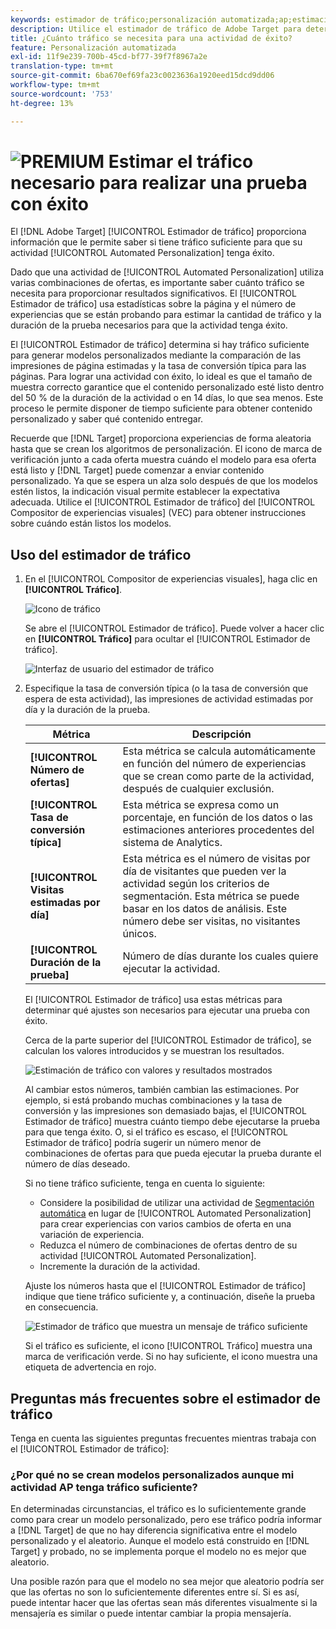 ```yaml
---
keywords: estimador de tráfico;personalización automatizada;ap;estimación de tráfico;segmentación automática
description: Utilice el estimador de tráfico de Adobe Target para determinar si tiene tráfico suficiente para que su actividad de Automated Personalization se realice correctamente.
title: ¿Cuánto tráfico se necesita para una actividad de éxito?
feature: Personalización automatizada
exl-id: 11f9e239-700b-45cd-bf77-39f7f8967a2e
translation-type: tm+mt
source-git-commit: 6ba670ef69fa23c0023636a1920eed15dcd9dd06
workflow-type: tm+mt
source-wordcount: '753'
ht-degree: 13%

---
```


# ![PREMIUM](/help/assets/premium.png) Estimar el tráfico necesario para realizar una prueba con éxito

El [!DNL Adobe Target] [!UICONTROL Estimador de tráfico] proporciona información que le permite saber si tiene tráfico suficiente para que su actividad [!UICONTROL Automated Personalization] tenga éxito.

Dado que una actividad de [!UICONTROL Automated Personalization] utiliza varias combinaciones de ofertas, es importante saber cuánto tráfico se necesita para proporcionar resultados significativos. El [!UICONTROL Estimador de tráfico] usa estadísticas sobre la página y el número de experiencias que se están probando para estimar la cantidad de tráfico y la duración de la prueba necesarios para que la actividad tenga éxito.

El [!UICONTROL Estimador de tráfico] determina si hay tráfico suficiente para generar modelos personalizados mediante la comparación de las impresiones de página estimadas y la tasa de conversión típica para las páginas. Para lograr una actividad con éxito, lo ideal es que el tamaño de muestra correcto garantice que el contenido personalizado esté listo dentro del 50 % de la duración de la actividad o en 14 días, lo que sea menos. Este proceso le permite disponer de tiempo suficiente para obtener contenido personalizado y saber qué contenido entregar.

Recuerde que [!DNL Target] proporciona experiencias de forma aleatoria hasta que se crean los algoritmos de personalización. El icono de marca de verificación junto a cada oferta muestra cuándo el modelo para esa oferta está listo y [!DNL Target] puede comenzar a enviar contenido personalizado. Ya que se espera un alza solo después de que los modelos estén listos, la indicación visual permite establecer la expectativa adecuada. Utilice el [!UICONTROL Estimador de tráfico] del [!UICONTROL Compositor de experiencias visuales] (VEC) para obtener instrucciones sobre cuándo están listos los modelos.

## Uso del estimador de tráfico

1. En el [!UICONTROL Compositor de experiencias visuales], haga clic en **[!UICONTROL Tráfico]**.

   ![Icono de tráfico](/help/c-activities/t-automated-personalization/assets/icon-traffic.png)

   Se abre el [!UICONTROL Estimador de tráfico]. Puede volver a hacer clic en **[!UICONTROL Tráfico]** para ocultar el [!UICONTROL Estimador de tráfico].

   ![Interfaz de usuario del estimador de tráfico](assets/ap_est.png)

1. Especifique la tasa de conversión típica (o la tasa de conversión que espera de esta actividad), las impresiones de actividad estimadas por día y la duración de la prueba.

   | Métrica | Descripción |
   | --- | --- |
   | **[!UICONTROL Número de ofertas]** | Esta métrica se calcula automáticamente en función del número de experiencias que se crean como parte de la actividad, después de cualquier exclusión. |
   | **[!UICONTROL Tasa de conversión típica]** | Esta métrica se expresa como un porcentaje, en función de los datos o las estimaciones anteriores procedentes del sistema de Analytics. |
   | **[!UICONTROL Visitas estimadas por día]** | Esta métrica es el número de visitas por día de visitantes que pueden ver la actividad según los criterios de segmentación. Esta métrica se puede basar en los datos de análisis. Este número debe ser visitas, no visitantes únicos. |
   | **[!UICONTROL Duración de la prueba]** | Número de días durante los cuales quiere ejecutar la actividad. |

   El [!UICONTROL Estimador de tráfico] usa estas métricas para determinar qué ajustes son necesarios para ejecutar una prueba con éxito.

   Cerca de la parte superior del [!UICONTROL Estimador de tráfico], se calculan los valores introducidos y se muestran los resultados.

   ![Estimación de tráfico con valores y resultados mostrados](assets/ap_est_no.png)

   Al cambiar estos números, también cambian las estimaciones. Por ejemplo, si está probando muchas combinaciones y la tasa de conversión y las impresiones son demasiado bajas, el [!UICONTROL Estimador de tráfico] muestra cuánto tiempo debe ejecutarse la prueba para que tenga éxito. O, si el tráfico es escaso, el [!UICONTROL Estimador de tráfico] podría sugerir un número menor de combinaciones de ofertas para que pueda ejecutar la prueba durante el número de días deseado.

   Si no tiene tráfico suficiente, tenga en cuenta lo siguiente:

   * Considere la posibilidad de utilizar una actividad de [Segmentación automática](/help/c-activities/auto-target/auto-target-to-optimize.md) en lugar de [!UICONTROL Automated Personalization] para crear experiencias con varios cambios de oferta en una variación de experiencia.
   * Reduzca el número de combinaciones de ofertas dentro de su actividad [!UICONTROL Automated Personalization].
   * Incremente la duración de la actividad.

   Ajuste los números hasta que el [!UICONTROL Estimador de tráfico] indique que tiene tráfico suficiente y, a continuación, diseñe la prueba en consecuencia.

   ![Estimador de tráfico que muestra un mensaje de tráfico suficiente](assets/ap_est_yes.png)

   Si el tráfico es suficiente, el icono [!UICONTROL Tráfico] muestra una marca de verificación verde. Si no hay suficiente, el icono muestra una etiqueta de advertencia en rojo.

## Preguntas más frecuentes sobre el estimador de tráfico

Tenga en cuenta las siguientes preguntas frecuentes mientras trabaja con el [!UICONTROL Estimador de tráfico]:

### ¿Por qué no se crean modelos personalizados aunque mi actividad AP tenga tráfico suficiente?

En determinadas circunstancias, el tráfico es lo suficientemente grande como para crear un modelo personalizado, pero ese tráfico podría informar a [!DNL Target] de que no hay diferencia significativa entre el modelo personalizado y el aleatorio. Aunque el modelo está construido en [!DNL Target] y probado, no se implementa porque el modelo no es mejor que aleatorio.

Una posible razón para que el modelo no sea mejor que aleatorio podría ser que las ofertas no son lo suficientemente diferentes entre sí. Si es así, puede intentar hacer que las ofertas sean más diferentes visualmente si la mensajería es similar o puede intentar cambiar la propia mensajería.
